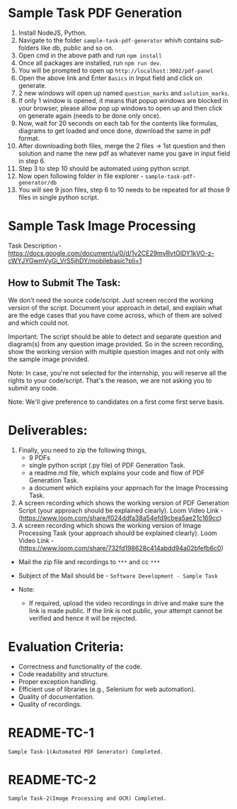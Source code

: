 # Sample Task PDF Generation
1. Install NodeJS, Python.
2. Navigate to the folder `sample-task-pdf-generator` whivh contains sub-folders like db, public and so on.
3. Open cmd in the above path and run `npm install`
4. Once all packages are installed, run `npm run dev`.
5. You will be prompted to open up `http://localhost:3002/pdf-panel`
6. Open the above link and Enter `Basics` in Input field and click on generate.
7. 2 new windows will open up named `question_marks` and `solution_marks`.
8. If only 1 window is opened, it means that popup windows are blocked in your browser, please allow pop up windows to open up and then click on generate again (needs to be done only once).
9. Now, wait for 20 seconds on each tab for the contents like formulas, diagrams to get loaded and once done, download the same in pdf format.
10. After downloading both files, merge the 2 files -> 1st question and then solution and name the new pdf as whatever name you gave in input field in step 6.
11. Step 3 to step 10 should be automated using python script.
12. Now open following folder in file explorer - `sample-task-pdf-generator/db`
13. You will see 9 json files, step 6 to 10 needs to be repeated for all those 9 files in single python script.

# Sample Task Image Processing
Task Description - https://docs.google.com/document/u/0/d/1v2CE29myRvtOlDY1kVO-z-cWYJYGwmVyGi_VrS5jhDY/mobilebasic?pli=1

## How to Submit The Task:
We don't need the source code/script. Just screen record the working version of the script.
Document your approach in detail, and explain what are the edge cases that you have come across, which of them are solved and which could not.

Important: The script should be able to detect and separate question and diagram(s) from any question image provided. So in the screen recording, show the working version with multiple question images and not only with the sample image provided. 

Note: In case, you're not selected for the internship, you will reserve all the rights to your code/script. That's the reason, we are not asking you to submit any code.

Note: We'll give preference to candidates on a first come first serve basis.

# Deliverables: 
1. Finally, you need to zip the following things, 
    - 9 PDFs
    - single python script (.py file) of PDF Generation Task.
    - a readme.md file, which explains your code and flow of PDF Generation Task.
    - a document which explains your approach for the Image Processing Task.
2. A screen recording which shows the working version of PDF Generation Script (your approach should be explained clearly).
       Loom Video Link - (https://www.loom.com/share/f024ddfa38a54efd9cbea5ae21c169cc)
4. A screen recording which shows the working version of Image Processing Task (your approach should be explained clearly).
       Loom Video Link - (https://www.loom.com/share/732fd198628c414abdd94a02bfefb6c0)


- Mail the zip file and recordings to `***` and cc `***`
- Subject of the Mail should be - `Software Development - Sample Task`

- Note:
    - If required, upload the video recordings in drive and make sure the link is made public. If the link is not public, your attempt cannot be verified and hence it will be rejected.

# Evaluation Criteria:
- Correctness and functionality of the code.
- Code readability and structure.
- Proper exception handling.
- Efficient use of libraries (e.g., Selenium for web automation).
- Quality of documentation.
- Quality of recordings.

# README-TC-1
    Sample Task-1(Automated PDF Generator) Completed.
    
# README-TC-2
    Sample Task-2(Image Processing and OCR) Completed.
